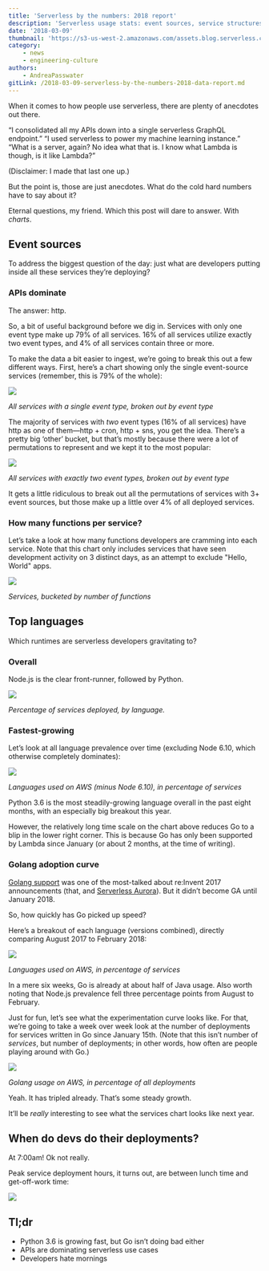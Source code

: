 ```yaml
---
title: 'Serverless by the numbers: 2018 report'
description: 'Serverless usage stats: event sources, service structures, runtimes, and more.'
date: '2018-03-09'
thumbnail: 'https://s3-us-west-2.amazonaws.com/assets.blog.serverless.com/observability-tools/graph-thumb.png'
category:
    - news
    - engineering-culture
authors:
    - AndreaPasswater
gitLink: /2018-03-09-serverless-by-the-numbers-2018-data-report.md
---
```


When it comes to how people use serverless, there are plenty of anecdotes out there.

“I consolidated all my APIs down into a single serverless GraphQL endpoint.” “I used serverless to power my machine learning instance.” “What is a server, again? No idea what that is. I know what Lambda is though, is it like Lambda?”

(Disclaimer: I made that last one up.)

But the point is, those are just anecdotes. What do the cold hard numbers have to say about it?

Eternal questions, my friend. Which this post will dare to answer. With *charts*.

## Event sources

To address the biggest question of the day: just what are developers putting inside all these services they’re deploying?

### APIs dominate

The answer: http.

So, a bit of useful background before we dig in. Services with only one event type make up 79% of all services. 16% of all services utilize exactly two event types, and 4% of all services contain three or more.

To make the data a bit easier to ingest, we’re going to break this out a few different ways. First, here’s a chart showing only the single event-source services (remember, this is 79% of the whole):

<img src="https://s3-us-west-2.amazonaws.com/assets.blog.serverless.com/data-report-2018/services-single-event-type1.jpg">

*All services with a single event type, broken out by event type*

The majority of services with *two* event types (16% of all services) have http as one of them—http + cron, http + sns, you get the idea. There’s a pretty big ‘other’ bucket, but that’s mostly because there were a lot of permutations to represent and we kept it to the most popular:

<img src="https://s3-us-west-2.amazonaws.com/assets.blog.serverless.com/data-report-2018/services-2-types1.jpg">

*All services with exactly two event types, broken out by event type*

It gets a little ridiculous to break out all the permutations of services with 3+ event sources, but those make up a little over 4% of all deployed services.

### How many functions per service?

Let’s take a look at how many functions developers are cramming into each service. Note that this chart only includes services that have seen development activity on 3 distinct days, as an attempt to exclude "Hello, World" apps.

<img src="https://s3-us-west-2.amazonaws.com/assets.blog.serverless.com/data-report-2018/functions-per-service1.jpg">

*Services, bucketed by number of functions*

## Top languages

Which runtimes are serverless developers gravitating to?

### Overall

Node.js is the clear front-runner, followed by Python.

<img src="https://s3-us-west-2.amazonaws.com/assets.blog.serverless.com/data-report-2018/services-deployed-pie1.jpg">

*Percentage of services deployed, by language.*

### Fastest-growing

Let’s look at all language prevalence over time (excluding Node 6.10, which otherwise completely dominates):

<img src="https://s3-us-west-2.amazonaws.com/assets.blog.serverless.com/data-report-2018/services-by-language-line1.jpg">

*Languages used on AWS (minus Node 6.10), in percentage of services*

Python 3.6 is the most steadily-growing language overall in the past eight months, with an especially big breakout this year.

However, the relatively long time scale on the chart above reduces Go to a blip in the lower right corner. This is because Go has only been supported by Lambda since January (or about 2 months, at the time of writing).

### Golang adoption curve

[Golang support](https://serverless.com/blog/ultimate-list-serverless-announcements-reinvent/#golang-support) was one of the most-talked about re:Invent 2017 announcements (that, and [Serverless Aurora](https://serverless.com/blog/serverless-aurora-future-of-data/)). But it didn’t become GA until January 2018.

So, how quickly has Go picked up speed?

Here’s a breakout of each language (versions combined), directly comparing August 2017 to February 2018:

<img src="https://s3-us-west-2.amazonaws.com/assets.blog.serverless.com/data-report-2018/services-by-language-full1.jpg">

*Languages used on AWS, in percentage of services*

In a mere six weeks, Go is already at about half of Java usage. Also worth noting that Node.js prevalence fell three percentage points from August to February.

Just for fun, let’s see what the experimentation curve looks like. For that, we’re going to take a week over week look at the number of deployments for services written in Go since January 15th. (Note that this isn’t number of *services*, but number of deployments; in other words, how often are people playing around with Go.)

<img src="https://s3-us-west-2.amazonaws.com/assets.blog.serverless.com/data-report-2018/go-deployments1.jpg">

*Golang usage on AWS, in percentage of all deployments*

Yeah. It has tripled already. That’s some steady growth.

It’ll be *really* interesting to see what the services chart looks like next year.

## When do devs do their deployments?

At 7:00am! Ok not really.

Peak service deployment hours, it turns out, are between lunch time and get-off-work time:

<img src="https://s3-us-west-2.amazonaws.com/assets.blog.serverless.com/data-report-2018/deploy-times1.jpg">

## Tl;dr

- Python 3.6 is growing fast, but Go isn’t doing bad either
- APIs are dominating serverless use cases
- Developers hate mornings
